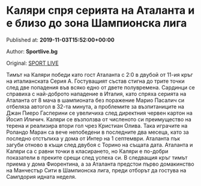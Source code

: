
# Каляри спря серията на Аталанта и е близо до зона Шампионска лига

Published at: **2019-11-03T15:52:00+00:00**

Author: **Sportlive.bg**

Original: [SPORT LIVE](https://www.sportlive.bg/worldfootball/italy/kalqri-sprq-seriqta-na-atalanta-i-e-blizo-do-zona-shampionska-liga-1391343.html)

Тимът на Каляри победи като гост Аталанта с 2:0 в двубой от 11-ия кръг на италианската Серия А. Гостуващият състав стигна до трите точки след две попадения във всяко едно от двете полувремена. Сардинци се справиха с най-доброто нападение в Италия, като спряха серията на Аталанта от 8 мача в шампионата без поражение
Марио Пасалич си отбеляза автогол в 32-та минута, а проблемите за възпитаниците на Джан Пиеро Гасперини се увеличиха след директния червен картон на Йосип Иличич. Каляри се възползва от численото си преимущество на терена и реализира втори гол чрез Кристиан Олива.
Така играчите на Роландо Маран са вече непобедени в последните два месеца, като за последно отстъпиха у дома от Интер на 1 септември. Аталанта пък загуби отново в къщи след двубоя с Торино на същата дата. Аталанта и Каляри са с равни точки в класирането, но Каляри е по-добри показатели в преките срещи след успеха си. В следващия кръг тимът приема у дома Фиорентина, а за Аталанта предстои първо домакинство на Манчестър Сити в Шампионска лига, преди отборът да гостува на Сампдория идната неделя.
